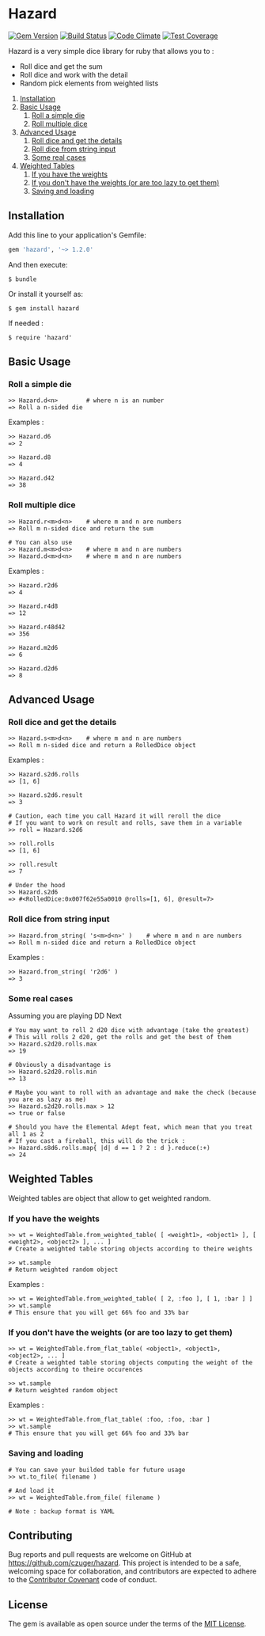 # Hazard

[![Gem Version](https://badge.fury.io/rb/hazard.svg)](https://badge.fury.io/rb/hazard)
[![Build Status](https://travis-ci.org/czuger/hazard.svg?branch=master)](https://travis-ci.org/czuger/hazard)
[![Code Climate](https://codeclimate.com/github/czuger/hazard/badges/gpa.svg)](https://codeclimate.com/github/czuger/hazard)
[![Test Coverage](https://codeclimate.com/github/czuger/hazard/badges/coverage.svg)](https://codeclimate.com/github/czuger/hazard/coverage)

Hazard is a very simple dice library for ruby that allows you to : 
* Roll dice and get the sum
* Roll dice and work with the detail
* Random pick elements from weighted lists

1. [Installation](#installation)
1. [Basic Usage](#basic-usage)
    1. [Roll a simple die](#roll-a-simple-die)
    1. [Roll multiple dice](#roll-multiple-dice)
1. [Advanced Usage](#advanced-usage)
    1. [Roll dice and get the details](#roll-dice-and-get-the-details)
    1. [Roll dice from string input](#roll-dice-from-string-input)    
    1. [Some real cases](#some-real-cases)
1. [Weighted Tables](#weighted-tables)
    1. [If you have the weights](#if-you-have-the-weights)
    1. [If you don't have the weights (or are too lazy to get them)](#if-you-dont-have-the-weights-or-are-too-lazy-to-get-them)
    1. [Saving and loading](#saving-and-loading)    
    
## Installation

Add this line to your application's Gemfile:

```ruby
gem 'hazard', '~> 1.2.0'
```

And then execute:

    $ bundle

Or install it yourself as:

    $ gem install hazard
    
If needed :

    $ require 'hazard'  

## Basic Usage

### Roll a simple die

    >> Hazard.d<n>        # where n is an number
    => Roll a n-sided die

Examples : 

    >> Hazard.d6
    => 2
    
    >> Hazard.d8
    => 4
     
    >> Hazard.d42
    => 38
     
    
### Roll multiple dice

    >> Hazard.r<m>d<n>    # where m and n are numbers
    => Roll m n-sided dice and return the sum
    
    # You can also use
    >> Hazard.m<m>d<n>    # where m and n are numbers       
    >> Hazard.d<m>d<n>    # where m and n are numbers

Examples : 
   
    >> Hazard.r2d6
    => 4
     
    >> Hazard.r4d8
    => 12
     
    >> Hazard.r48d42
    => 356
    
    >> Hazard.m2d6
    => 6    
     
    >> Hazard.d2d6
    => 8      
    
## Advanced Usage
        
### Roll dice and get the details

    >> Hazard.s<m>d<n>    # where m and n are numbers
    => Roll m n-sided dice and return a RolledDice object

Examples : 
         
    >> Hazard.s2d6.rolls
    => [1, 6]     
          
    >> Hazard.s2d6.result
    => 3
    
    # Caution, each time you call Hazard it will reroll the dice
    # If you want to work on result and rolls, save them in a variable    
    >> roll = Hazard.s2d6
    
    >> roll.rolls
    => [1, 6]
    
    >> roll.result
    => 7
    
    # Under the hood
    >> Hazard.s2d6
    => #<RolledDice:0x007f62e55a0010 @rolls=[1, 6], @result=7>
    
### Roll dice from string input

    >> Hazard.from_string( 's<m>d<n>' )    # where m and n are numbers
    => Roll m n-sided dice and return a RolledDice object

Examples : 
         
    >> Hazard.from_string( 'r2d6' )
    => 3     
        
### Some real cases
         
Assuming you are playing DD Next
    
    # You may want to roll 2 d20 dice with advantage (take the greatest)
    # This will rolls 2 d20, get the rolls and get the best of them
    >> Hazard.s2d20.rolls.max 
    => 19
    
    # Obviously a disadvantage is
    >> Hazard.s2d20.rolls.min
    => 13
    
    # Maybe you want to roll with an advantage and make the check (because you are as lazy as me)
    >> Hazard.s2d20.rolls.max > 12
    => true or false
    
    # Should you have the Elemental Adept feat, which mean that you treat all 1 as 2
    # If you cast a fireball, this will do the trick : 
    >> Hazard.s8d6.rolls.map{ |d| d == 1 ? 2 : d }.reduce(:+)
    => 24   
        
## Weighted Tables

Weighted tables are object that allow to get weighted random.
 
### If you have the weights

    >> wt = WeightedTable.from_weighted_table( [ <weight1>, <object1> ], [ <weight2>, <object2> ], ... ]
    # Create a weighted table storing objects according to theire weights
    
    >> wt.sample
    # Return weighted random object
    
Examples : 

    >> wt = WeightedTable.from_weighted_table( [ 2, :foo ], [ 1, :bar ] ]
    >> wt.sample
    # This ensure that you will get 66% foo and 33% bar
    
    
### If you don't have the weights (or are too lazy to get them)
    
    >> wt = WeightedTable.from_flat_table( <object1>, <object1>, <object2>, ... ]
    # Create a weighted table storing objects computing the weight of the objects according to theire occurences
    
    >> wt.sample
    # Return weighted random object
        
Examples : 
        
    >> wt = WeightedTable.from_flat_table( :foo, :foo, :bar ]
    >> wt.sample
    # This ensure that you will get 66% foo and 33% bar
               
### Saving and loading
    
    # You can save your builded table for future usage
    >> wt.to_file( filename )
    
    # And load it
    >> wt = WeightedTable.from_file( filename )  
    
    # Note : backup format is YAML
                                      
## Contributing

Bug reports and pull requests are welcome on GitHub at https://github.com/czuger/hazard. This project is intended to be a safe, welcoming space for collaboration, and contributors are expected to adhere to the [Contributor Covenant](http://contributor-covenant.org) code of conduct.


## License

The gem is available as open source under the terms of the [MIT License](http://opensource.org/licenses/MIT).

